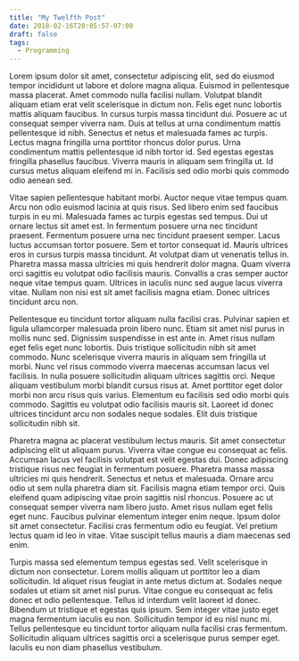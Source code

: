 ```yaml
---
title: "My Twelfth Post"
date: 2018-02-16T20:05:57-07:00
draft: false
tags:
  - Programming
---
```


Lorem ipsum dolor sit amet, consectetur adipiscing elit, sed do eiusmod tempor incididunt ut labore et dolore magna aliqua. Euismod in pellentesque massa placerat. Amet commodo nulla facilisi nullam. Volutpat blandit aliquam etiam erat velit scelerisque in dictum non. Felis eget nunc lobortis mattis aliquam faucibus. In cursus turpis massa tincidunt dui. Posuere ac ut consequat semper viverra nam. Duis at tellus at urna condimentum mattis pellentesque id nibh. Senectus et netus et malesuada fames ac turpis. Lectus magna fringilla urna porttitor rhoncus dolor purus. Urna condimentum mattis pellentesque id nibh tortor id. Sed egestas egestas fringilla phasellus faucibus. Viverra mauris in aliquam sem fringilla ut. Id cursus metus aliquam eleifend mi in. Facilisis sed odio morbi quis commodo odio aenean sed.

Vitae sapien pellentesque habitant morbi. Auctor neque vitae tempus quam. Arcu non odio euismod lacinia at quis risus. Sed libero enim sed faucibus turpis in eu mi. Malesuada fames ac turpis egestas sed tempus. Dui ut ornare lectus sit amet est. In fermentum posuere urna nec tincidunt praesent. Fermentum posuere urna nec tincidunt praesent semper. Lacus luctus accumsan tortor posuere. Sem et tortor consequat id. Mauris ultrices eros in cursus turpis massa tincidunt. At volutpat diam ut venenatis tellus in. Pharetra massa massa ultricies mi quis hendrerit dolor magna. Quam viverra orci sagittis eu volutpat odio facilisis mauris. Convallis a cras semper auctor neque vitae tempus quam. Ultrices in iaculis nunc sed augue lacus viverra vitae. Nullam non nisi est sit amet facilisis magna etiam. Donec ultrices tincidunt arcu non.

Pellentesque eu tincidunt tortor aliquam nulla facilisi cras. Pulvinar sapien et ligula ullamcorper malesuada proin libero nunc. Etiam sit amet nisl purus in mollis nunc sed. Dignissim suspendisse in est ante in. Amet risus nullam eget felis eget nunc lobortis. Duis tristique sollicitudin nibh sit amet commodo. Nunc scelerisque viverra mauris in aliquam sem fringilla ut morbi. Nunc vel risus commodo viverra maecenas accumsan lacus vel facilisis. In nulla posuere sollicitudin aliquam ultrices sagittis orci. Neque aliquam vestibulum morbi blandit cursus risus at. Amet porttitor eget dolor morbi non arcu risus quis varius. Elementum eu facilisis sed odio morbi quis commodo. Sagittis eu volutpat odio facilisis mauris sit. Laoreet id donec ultrices tincidunt arcu non sodales neque sodales. Elit duis tristique sollicitudin nibh sit.

Pharetra magna ac placerat vestibulum lectus mauris. Sit amet consectetur adipiscing elit ut aliquam purus. Viverra vitae congue eu consequat ac felis. Accumsan lacus vel facilisis volutpat est velit egestas dui. Donec adipiscing tristique risus nec feugiat in fermentum posuere. Pharetra massa massa ultricies mi quis hendrerit. Senectus et netus et malesuada. Ornare arcu odio ut sem nulla pharetra diam sit. Facilisis magna etiam tempor orci. Quis eleifend quam adipiscing vitae proin sagittis nisl rhoncus. Posuere ac ut consequat semper viverra nam libero justo. Amet risus nullam eget felis eget nunc. Faucibus pulvinar elementum integer enim neque. Ipsum dolor sit amet consectetur. Facilisi cras fermentum odio eu feugiat. Vel pretium lectus quam id leo in vitae. Vitae suscipit tellus mauris a diam maecenas sed enim.

Turpis massa sed elementum tempus egestas sed. Velit scelerisque in dictum non consectetur. Lorem mollis aliquam ut porttitor leo a diam sollicitudin. Id aliquet risus feugiat in ante metus dictum at. Sodales neque sodales ut etiam sit amet nisl purus. Vitae congue eu consequat ac felis donec et odio pellentesque. Tellus id interdum velit laoreet id donec. Bibendum ut tristique et egestas quis ipsum. Sem integer vitae justo eget magna fermentum iaculis eu non. Sollicitudin tempor id eu nisl nunc mi. Tellus pellentesque eu tincidunt tortor aliquam nulla facilisi cras fermentum. Sollicitudin aliquam ultrices sagittis orci a scelerisque purus semper eget. Iaculis eu non diam phasellus vestibulum.